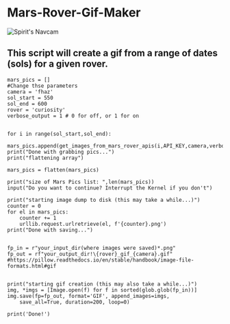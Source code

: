 # Mars-Rover-Gif-Maker

![Spirit's Navcam](XwHPEWt.gif)



## This script will create a gif from a range of dates (sols) for a given rover.  


    mars_pics = []
    #Change thse parameters
    camera = 'fhaz'
    sol_start = 550 
    sol_end = 600
    rover = 'curiosity'
    verbose_output = 1 # 0 for off, or 1 for on


    for i in range(sol_start,sol_end):
        mars_pics.append(get_images_from_mars_rover_apis(i,API_KEY,camera,verbose_output,rover))
    print("Done with grabbing pics...")
    print("flattening array")

    mars_pics = flatten(mars_pics)

    print("size of Mars Pics list: ",len(mars_pics))
    input("Do you want to continue? Interrupt the Kernel if you don't")

    print("starting image dump to disk (this may take a while...)")
    counter = 0
    for el in mars_pics:
        counter += 1
        urllib.request.urlretrieve(el, f'{counter}.png')
    print("Done with saving...")


    fp_in = r"your_input_dir(where images were saved)*.png"
    fp_out = rf"your_output_dir!\{rover}_gif_{camera}.gif"
    #https://pillow.readthedocs.io/en/stable/handbook/image-file-formats.html#gif


    print("starting gif creation (this may also take a while...)")
    img, *imgs = [Image.open(f) for f in sorted(glob.glob(fp_in))]
    img.save(fp=fp_out, format='GIF', append_images=imgs,
        save_all=True, duration=200, loop=0)

    print('Done!')

